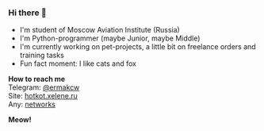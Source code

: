 ### Hi there 👋

<!-- ## Little about myself -->
- I'm student of Moscow Aviation Institute (Russia)
- I'm Python-programmer (maybe Junior, maybe Middle)
- I'm currently working on pet-projects, a little bit on freelance orders and training tasks
- Fun fact moment: I like cats and fox

<!-- ## How to reach me -->
**How to reach me**\
Telegram: [@ermakcw](https://t.me/ermakcw)\
Site: [hotkot.xelene.ru](https://hotkot.xelene.ru/yh)\
Any: [networks](https://clck.ru/39GB3W)

<!-- ## My project list 
- Calculator (but everyone has a lot of it)
- The generator of quotes from messages ([\*see on site*](https://hotkot.xelene.ru/cit))
- A music bot for Discord and bot for dynamic voice channels ([\*see on site*](https://hotkot.xelene.ru/wasdead))
- A self-bot for VK that replaces swear words with censored analogues (ask me in dialog :D)
- Chat manager for VK chats with anti-spam function ([\*see on VK*](https://vk.com/banbot_kvn))
- Support bot for the Quote Generator ([\*see on VK*](https://vk.com/cit_bot))
- A skill for Yandex Alice - Bunker Board Game (developed by the team, now disabled)
- Joke story generator, a picture generator for the toad environment and a props accounting bot -->

**Meow!**
